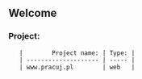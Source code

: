## Welcome

### Project:
       |        Project name: | Type: |
       | -------------------- | ----- |
       | www.pracuj.pl        | web   |


